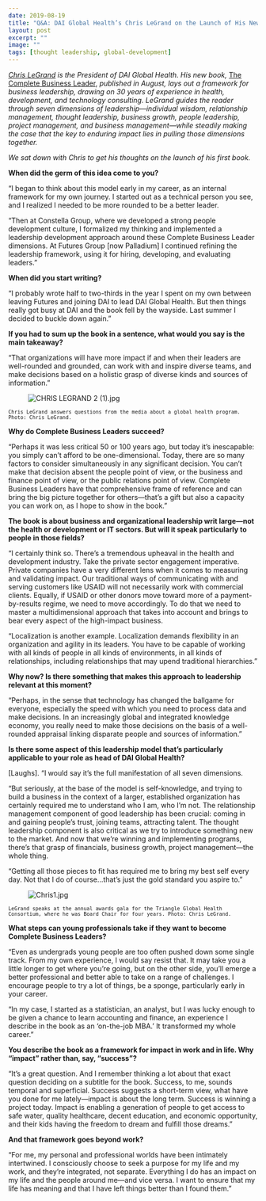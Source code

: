 ```yaml
---
date: 2019-08-19
title: "Q&A: DAI Global Health’s Chris LeGrand on the Launch of His New Book"
layout: post
excerpt: ""
image: ""
tags: [thought leadership, global-development]
---
```

<p><em><a href="https://www.dai.com/who-we-are/leadership/christopher-legrand">Chris LeGrand</a> is the President of DAI Global Health. His new book,</em> <a href="https://www.amazon.com/gp/product/1733224602?pf_rd_p=183f5289-9dc0-416f-942e-e8f213ef368b&amp;pf_rd_r=Q8GEJPV280Q2J0WHG44G">The Complete Business Leader</a>, <em>published in August, lays out a framework for business leadership, drawing on 30 years of experience in health, development, and technology consulting. LeGrand guides the reader through seven dimensions of leadership—individual wisdom, relationship management, thought leadership, business growth, people leadership, project management, and business management—while steadily making the case that the key to enduring impact lies in pulling those dimensions together.</em></p><p><em>We sat down with Chris to get his thoughts on the launch of his first book.</em></p><p><strong>When did the germ of this idea come to you?</strong></p><p>“I began to think about this model early in my career, as an internal framework for my own journey. I started out as a technical person you see, and I realized I needed to be more rounded to be a better leader.</p><p>“Then at Constella Group, where we developed a strong people development culture, I formalized my thinking and implemented a leadership development approach around these Complete Business Leader dimensions. At Futures Group [now Palladium] I continued refining the leadership framework, using it for hiring, developing, and evaluating leaders.”</p><p><strong>When did you start writing?</strong></p><p>“I probably wrote half to two-thirds in the year I spent on my own between leaving Futures and joining DAI to lead DAI Global Health. But then things really got busy at DAI and the book fell by the wayside. Last summer I decided to buckle down again.”</p><p><strong>If you had to sum up the book in a sentence, what would you say is the main takeaway?</strong></p><p>“That organizations will have more impact if and when their leaders are well-rounded and grounded, can work with and inspire diverse teams, and make decisions based on a holistic grasp of diverse kinds and sources of information.”</p><figure class="kg-card kg-image-card"><img src="https://pubs.ghost.io/uploads/CHRIS%20LEGRAND%202%20(1).jpg" class="kg-image" alt="CHRIS LEGRAND 2 (1).jpg" loading="lazy"></figure><p><code><code>Chris LeGrand answers questions from the media about a global health program. Photo: Chris LeGrand.</code></code></p><p><strong>Why do Complete Business Leaders succeed?</strong></p><p>“Perhaps it was less critical 50 or 100 years ago, but today it’s inescapable: you simply can’t afford to be one-dimensional. Today, there are so many factors to consider simultaneously in any significant decision. You can’t make that decision absent the people point of view, or the business and finance point of view, or the public relations point of view. Complete Business Leaders have that comprehensive frame of reference and can bring the big picture together for others—that’s a gift but also a capacity you can work on, as I hope to show in the book.”</p><p><strong>The book is about business and organizational leadership writ large—not the health or development or IT sectors. But will it speak particularly to people in those fields?</strong></p><p>“I certainly think so. There’s a tremendous upheaval in the health and development industry. Take the private sector engagement imperative. Private companies have a very different lens when it comes to measuring and validating impact. Our traditional ways of communicating with and serving customers like USAID will not necessarily work with commercial clients. Equally, if USAID or other donors move toward more of a payment-by-results regime, we need to move accordingly. To do that we need to master a multidimensional approach that takes into account and brings to bear every aspect of the high-impact business.</p><p>“Localization is another example. Localization demands flexibility in an organization and agility in its leaders. You have to be capable of working with all kinds of people in all kinds of environments, in all kinds of relationships, including relationships that may upend traditional hierarchies.”</p><p><strong>Why now? Is there something that makes this approach to leadership relevant at this moment?</strong></p><p>“Perhaps, in the sense that technology has changed the ballgame for everyone, especially the speed with which you need to process data and make decisions. In an increasingly global and integrated knowledge economy, you really need to make those decisions on the basis of a well-rounded appraisal linking disparate people and sources of information.”</p><p><strong>Is there some aspect of this leadership model that’s particularly applicable to your role as head of DAI Global Health?</strong></p><p>[Laughs]. “I would say it’s the full manifestation of all seven dimensions.</p><p>“But seriously, at the base of the model is self-knowledge, and trying to build a business in the context of a larger, established organization has certainly required me to understand who I am, who I’m not. The relationship management component of good leadership has been crucial: coming in and gaining people’s trust, joining teams, attracting talent. The thought leadership component is also critical as we try to introduce something new to the market. And now that we’re winning and implementing programs, there’s that grasp of financials, business growth, project management—the whole thing.</p><p>“Getting all those pieces to fit has required me to bring my best self every day. Not that I do of course…that’s just the gold standard you aspire to.”</p><figure class="kg-card kg-image-card"><img src="https://pubs.ghost.io/uploads/Chris1.jpg" class="kg-image" alt="Chris1.jpg" loading="lazy"></figure><p><code><code>LeGrand speaks at the annual awards gala for the Triangle Global Health Consortium, where he was Board Chair for four years. Photo: Chris LeGrand.</code></code></p><p><strong>What steps can young professionals take if they want to become Complete Business Leaders?</strong></p><p>“Even as undergrads young people are too often pushed down some single track. From my own experience, I would say resist that. It may take you a little longer to get where you’re going, but on the other side, you’ll emerge a better professional and better able to take on a range of challenges. I encourage people to try a lot of things, be a sponge, particularly early in your career.</p><p>“In my case, I started as a statistician, an analyst, but I was lucky enough to be given a chance to learn accounting and finance, an experience I describe in the book as an ‘on-the-job MBA.’ It transformed my whole career.”</p><p><strong>You describe the book as a framework for impact in work and in life. Why “impact” rather than, say, “success”?</strong></p><p>“It’s a great question. And I remember thinking a lot about that exact question deciding on a subtitle for the book. Success, to me, sounds temporal and superficial. Success suggests a short-term view, what have you done for me lately—impact is about the long term. Success is winning a project today. Impact is enabling a generation of people to get access to safe water, quality healthcare, decent education, and economic opportunity, and their kids having the freedom to dream and fulfill those dreams.”</p><p><strong>And that framework goes beyond work?</strong></p><p>“For me, my personal and professional worlds have been intimately intertwined. I consciously choose to seek a purpose for my life and my work, and they’re integrated, not separate. Everything I do has an impact on my life and the people around me—and vice versa. I want to ensure that my life has meaning and that I have left things better than I found them.”</p>
  
